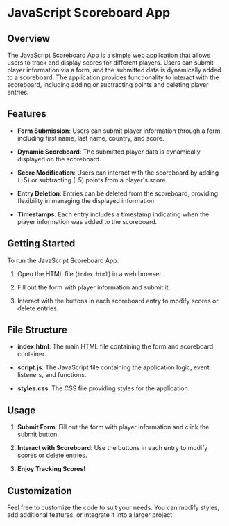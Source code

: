 # JavaScript Scoreboard App## OverviewThe JavaScript Scoreboard App is a simple web application that allows users to track and display scores for different players. Users can submit player information via a form, and the submitted data is dynamically added to a scoreboard. The application provides functionality to interact with the scoreboard, including adding or subtracting points and deleting player entries.## Features- **Form Submission**: Users can submit player information through a form, including first name, last name, country, and score.- **Dynamic Scoreboard**: The submitted player data is dynamically displayed on the scoreboard.- **Score Modification**: Users can interact with the scoreboard by adding (+5) or subtracting (-5) points from a player's score.- **Entry Deletion**: Entries can be deleted from the scoreboard, providing flexibility in managing the displayed information.- **Timestamps**: Each entry includes a timestamp indicating when the player information was added to the scoreboard.## Getting StartedTo run the JavaScript Scoreboard App:1. Open the HTML file (`index.html`) in a web browser.2. Fill out the form with player information and submit it.3. Interact with the buttons in each scoreboard entry to modify scores or delete entries.## File Structure- **index.html**: The main HTML file containing the form and scoreboard container.- **script.js**: The JavaScript file containing the application logic, event listeners, and functions.- **styles.css**: The CSS file providing styles for the application.## Usage1. **Submit Form**: Fill out the form with player information and click the submit button.2. **Interact with Scoreboard**: Use the buttons in each entry to modify scores or delete entries.3. **Enjoy Tracking Scores!**## CustomizationFeel free to customize the code to suit your needs. You can modify styles, add additional features, or integrate it into a larger project.